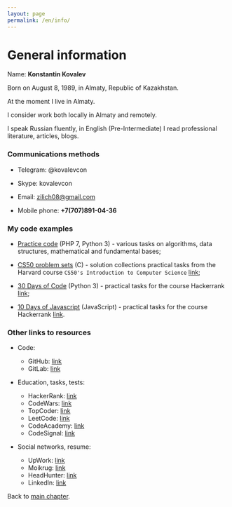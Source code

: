 ```yaml
---
layout: page
permalink: /en/info/
---
```


# General information

Name: **Konstantin Kovalev**

Born on August 8, 1989, in Almaty, Republic of Kazakhstan.

At the moment I live in Almaty.

I consider work both locally in Almaty and remotely.

I speak Russian fluently, in English (Pre-Intermediate) I read professional literature, articles, blogs.

### Communications methods

* Telegram: @kovalevcon

* Skype: kovalevcon

* Email: zilich08@gmail.com

* Mobile phone: **+7(707)891-04-36**

### My code examples

* <a href="https://github.com/kovalevcon/practice-code" target="_blank">Practice code</a> (PHP 7, Python 3) - various
tasks on algorithms, data structures, mathematical and fundamental bases;

* <a href="https://github.com/kovalevcon/cs50-problem-sets" target="_blank">CS50 problem sets</a> (C) - solution
collections practical tasks from the Harvard course `CS50's Introduction to Computer Science` 
<a href="https://www.edx.org/course/cs50s-introduction-computer-science-harvardx-cs50x" target="_blank">link</a>;

* <a href="https://github.com/kovalevcon/30-Days-of-Code" target="_blank">30 Days of Code</a> (Python 3) - practical
tasks for the course Hackerrank 
<a href="https://www.hackerrank.com/domains/tutorials/30-days-of-code" target="_blank">link</a>;

* <a href="https://github.com/kovalevcon/10-Days-of-Javascript" target="_blank">10 Days of Javascript</a> (JavaScript) -
practical tasks for the course Hackerrank 
<a href="https://www.hackerrank.com/domains/tutorials/10-days-of-javascript" target="_blank">link</a>.

### Other links to resources

* Code:
    * GitHub: <a href="https://github.com/kovalevcon" target="_blank">link</a>
    * GitLab: <a href="https://gitlab.com/kovalevcon" target="_blank">link</a>

* Education, tasks, tests:
    * HackerRank: <a href="https://www.hackerrank.com/zilich08" target="_blank">link</a>
    * CodeWars: <a href="https://www.codewars.com/users/kovalevcon" target="_blank">link</a>
    * TopCoder: <a href="https://www.topcoder.com/members/kovalevcon/" target="_blank">link</a>
    * LeetCode: <a href="https://leetcode.com/kovalevcon/" target="_blank">link</a>
    * CodeAcademy: <a href="https://www.codecademy.com/kovalevcon" target="_blank">link</a>
    * CodeSignal: <a href="https://app.codesignal.com/profile/kovalevcon/overview" target="_blank">link</a>

* Social networks, resume:    
    * UpWork: <a href="https://www.upwork.com/o/profiles/users/_~0128a1dc81eb1d7ba1/" target="_blank">link</a>
    * Moikrug: <a href="https://moikrug.ru/kovalevcon" target="_blank">link</a>
    * HeadHunter: 
<a href="https://hh.kz/applicant/resumes/view?resume=06112c84ff0108ba950039ed1f553835676d74" target="_blank">link</a>
    * LinkedIn: <a href="https://www.linkedin.com/in/constantine-kovalev-474859bb/" target="_blank">link</a>

Back to [main chapter](/en/ "to main chapter").